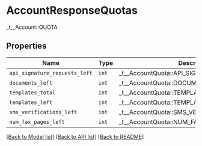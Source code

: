 # AccountResponseQuotas

_t__Account::QUOTA

## Properties
Name | Type | Description | Notes
------------ | ------------- | ------------- | -------------
| `api_signature_requests_left` | ```int``` |  _t__AccountQuota::API_SIGNATURE_REQUESTS_LEFT  |  |
| `documents_left` | ```int``` |  _t__AccountQuota::DOCUMENTS_LEFT  |  |
| `templates_total` | ```int``` |  _t__AccountQuota::TEMPLATES_TOTAL  |  |
| `templates_left` | ```int``` |  _t__AccountQuota::TEMPLATES_LEFT  |  |
| `sms_verifications_left` | ```int``` |  _t__AccountQuota::SMS_VERIFICATIONS_LEFT  |  |
| `num_fax_pages_left` | ```int``` |  _t__AccountQuota::NUM_FAX_PAGES_LEFT  |  |

[[Back to Model list]](../README.md#documentation-for-models) [[Back to API list]](../README.md#documentation-for-api-endpoints) [[Back to README]](../README.md)


